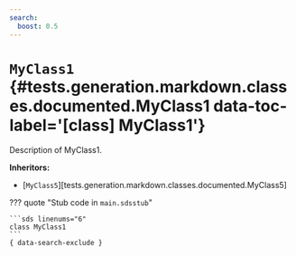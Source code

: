 ```yaml
---
search:
  boost: 0.5
---
```


[//]: # (DO NOT EDIT THIS FILE DIRECTLY. Instead, edit the corresponding stub file and execute `npm run docs:api`.)

# <code class="doc-symbol doc-symbol-class"></code> `MyClass1` {#tests.generation.markdown.classes.documented.MyClass1 data-toc-label='[class] MyClass1'}

Description of MyClass1.

**Inheritors:**

- [`MyClass5`][tests.generation.markdown.classes.documented.MyClass5]

??? quote "Stub code in `main.sdsstub`"

    ```sds linenums="6"
    class MyClass1
    ```
    { data-search-exclude }
